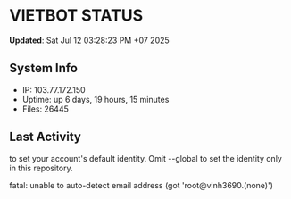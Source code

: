 # VIETBOT STATUS
**Updated**: Sat Jul 12 03:28:23 PM +07 2025

## System Info
- IP: 103.77.172.150
- Uptime: up 6 days, 19 hours, 15 minutes
- Files: 26445

## Last Activity

to set your account's default identity.
Omit --global to set the identity only in this repository.

fatal: unable to auto-detect email address (got 'root@vinh3690.(none)')
